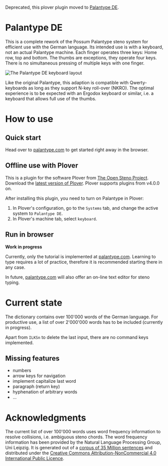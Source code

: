 Deprecated, this plover plugin moved to [Palantype DE](https://github.com/rubenmoor/palantype_DE).

Palantype DE
=======================

This is a complete rework of the Possum Palantype steno system for efficient
use with the German language.
Its intended use is with a keyboard, not an actual Palantype machine.
Each finger operates three keys: Home row, top and bottom.
The thumbs are exceptions, they operate four keys.
There is no simultaneous pressing of multiple keys with one finger.

![The Palantype DE keyboard layout](https://raw.githubusercontent.com/rubenmoor/plover_palantype_german/palantype_de/keyboard_layout.bmp)

Like the original Palantype, this adaption is compatible with
Qwerty-keyboards as long as they support N-key roll-over (NKRO).
The optimal experience is to be expected with an Ergodox keyboard
or similar, i.e. a keyboard that allows full use of the thumbs.

How to use
======================

Quick start
----------------------

Head over to [palantype.com](https://palantype.com) to get started right away in
the browser.

Offline use with Plover
----------------------

This is a plugin for the software Plover from
[The Open Steno Project](http://www.openstenoproject.org/).
Download the
[latest version of Plover](https://github.com/openstenoproject/plover/releases/tag/v4.0.0.dev10).
Plover supports plugins from v4.0.0 on.

After installing this plugin, you need to turn on Palantype in Plover:

1. In Plover's configuration, go to the ``Systems`` tab, and change the active system to ``Palantype DE``.
2. In Plover's machine tab, select ``keyboard``.

Run in browser
----------------------

**Work in progress**

Currently, only the tutorial is implemented at [palantype.com](https://palantype.com).
Learning to type requires a lot of practice,
therefore it is recommended starting there in any case.

In future, [palantype.com](https://palantype.com) will also offer
an on-line text editor for steno typing.

Current state
=====================

The dictionary contains over 100'000 words of the German language.
For productive use, a list of over 2'000'000 words has to be included (currently in progress).

Apart from `ILKSn` to delete the last input, there are no command keys implemented.

Missing features
---------------------

* numbers
* arrow keys for navigation
* implement capitalize last word
* paragraph (return key)
* hyphenation of arbitrary words
* ...

Acknowledgments
======================

The current list of over 100'000 words uses word frequency information to
resolve collisions, i.e. ambiguous steno chords.
The word frequency information has been provided by
the Natural Language Processing Group, Uni Leipzig.
It is generated out of a [corpus of 35 Million sentences](https://wortschatz.uni-leipzig.de/en) and distributed under
the [Creative Commons Attribution-NonCommercial 4.0 International Public Licence](https://creativecommons.org/licenses/by-nc/4.0/).
